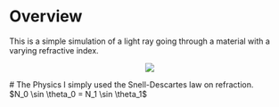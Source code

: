# Overview
This is a simple simulation of a light ray going through a material with a varying refractive index.<br />
<p align="center">
  <img src="light_ray.ppm" />
</p>
# The Physics
I simply used the Snell-Descartes law on refraction. <br />
$N_0 \sin \theta_0 = N_1 \sin \theta_1$ <br />
